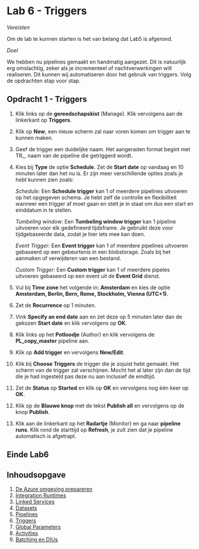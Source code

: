 # Lab 6 - Triggers

*Vereisten*

Om de lab te kunnen starten is het van belang dat Lab5 is afgerond.

*Doel*

 We hebben nu pipelines gemaakt en handmatig aangezet. Dit is natuurlijk erg omslachtig, zeker als je incrementeel of nachtverwerkingen wilt realiseren. Dit kunnen wij automatiseren door het gebruik van triggers. Volg de opdrachten stap voor stap.

## Opdracht 1 - Triggers

1. Klik links op de **gereedschapskist** (Manage). Klik vervolgens aan de linkerkant op **Triggers**. 

2. Klik op **New**, een nieuw scherm zal naar voren komen om trigger aan te kunnen maken. 

3. Geef de trigger een duidelijke naam. Het aangeraden format begint met TR_, naam van de pipeline die getriggerd wordt.

4. Kies bij **Type** de optie **Schedule**. Zet de **Start date** op vandaag en 10 minuten later dan het nu is. Er zijn meer verschillende opties zoals je hebt kunnen zien zoals:

    *Schedule:* Een **Schedule trigger** kan 1 of meerdere pipelines uitvoeren op het opgegeven schema. Je hebt zelf de controlle en flexibiliteit wanneer een trigger af moet gaan en stelt je in staat om dus een start en einddatum in te stellen.

    *Tumbeling window:* Een **Tumbeling window trigger** kan 1 pipeline uitvoeren voor elk gedefineerd tijdsframe. Je gebruikt deze voor tijdgebaseerde data, zodat je hier iets mee kan doen.

    *Event Trigger:* Een **Event trigger** kan 1 of meerdere pipelines uitvoeren gebaseerd op een gebeurtenis in een blobstorage. Zoals bij het aanmaken of verwijderen van een bestand.

    *Custom Trigger:* Een **Custom trigger** kan 1 of meerdere pipeles uitvoeren gebaseerd op een event uit de **Event Grid** dienst.

5. Vul bij **Time zone** het volgende in: **Amsterdam** en kies de optie **Amsterdam, Berlin, Bern, Rome, Stockholm, Vienna (UTC+1)**.

6. Zet de **Recurrence** op 1 minuten.

7. Vink **Specify an end date** aan en zet deze op 5 minuten later dan de gekozen **Start date** en klik vervolgens op **OK**.

8. Klik links op het **Potloodje** (Author) en klik vervolgens de **PL_copy_master** pipeline aan.

9. Klik op **Add trigger** en vervolgens **New/Edit**.

10. Klik bij **Choose Triggers** de trigger die je zojuist hebt gemaakt. Het scherm van de trigger zal verschijnen. Mocht het al later zijn dan de tijd die je had ingesteld pas deze nu aan inclusief de eindtijd.

11. Zet de **Status** op **Started** en klik op **OK** en vervolgens nog één keer op **OK**.

12. Klik op de **Blauwe knop** met de tekst **Publish all** en vervolgens op de knop **Publish**.

13. Klik aan de linkerkant op het **Radartje** (Monitor) en ga naar **pipeline runs**. Klik rond de starttijd op **Refresh**, je zult zien dat je pipeline automatisch is afgetrapt.

## Einde Lab6

## Inhoudsopgave

1. [De Azure omgeving prepareren](Lab1/LabInstructions1.md)
2. [Integration Runtimes](Lab2/LabInstructions2.md)
3. [Linked Services](Lab3/LabInstructions3.md)
4. [Datasets](Lab4/LabInstructions4.md)
5. [Pipelines](Lab5/LabInstructions5.md)
6. [Triggers](Lab6/LabInstructions6.md)
7. [Global Parameters](Lab7/LabInstructions7.md)
8. [Activities](Lab8/LabInstructions8.md)
9. [Batching en DIUs](Lab9/LabInstructions9.md)
